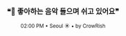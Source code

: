<div align="center">

<br>

<h3>❝🎵 좋아하는 음악 들으며 쉬고 있어요❞</h3>

<sub>02:00 PM • Seoul ☀️ • by CrowRish</sub>

<br>

</div>